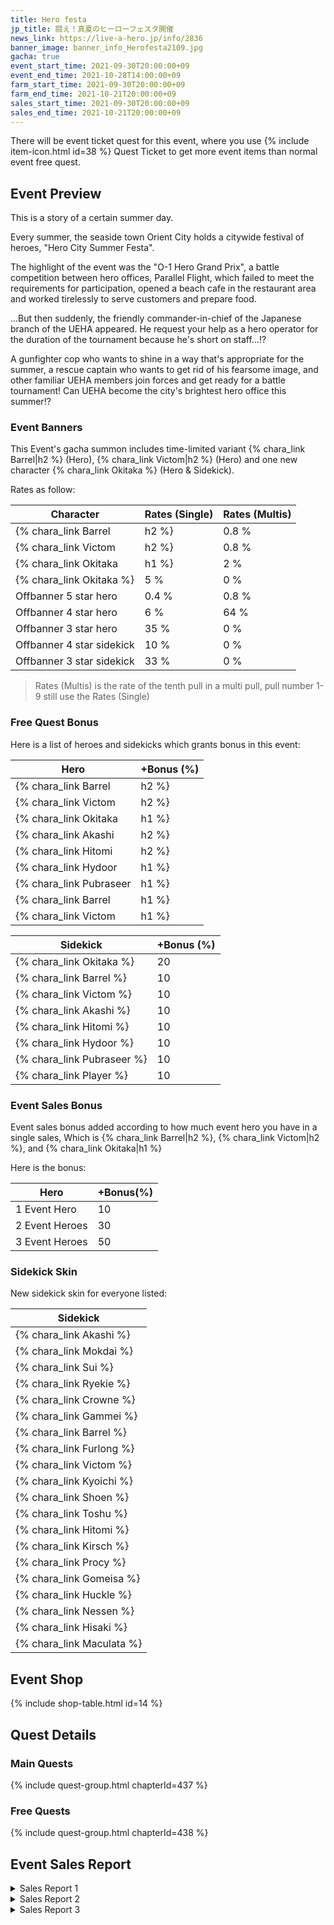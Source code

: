 ```yaml
---
title: Hero festa
jp_title: 闘え！真夏のヒーローフェスタ開催
news_link: https://live-a-hero.jp/info/2836
banner_image: banner_info_Herofesta2109.jpg 
gacha: true
event_start_time: 2021-09-30T20:00:00+09
event_end_time: 2021-10-28T14:00:00+09
farm_start_time: 2021-09-30T20:00:00+09
farm_end_time: 2021-10-21T20:00:00+09
sales_start_time: 2021-09-30T20:00:00+09
sales_end_time: 2021-10-21T20:00:00+09
---
```


There will be event ticket quest for this event, where you use {% include item-icon.html id=38 %} Quest Ticket to get more event items than normal event free quest.

## Event Preview

This is a story of a certain summer day.

Every summer, the seaside town Orient City holds a citywide festival of heroes, "Hero City Summer Festa".

The highlight of the event was the "O-1 Hero Grand Prix",
a battle competition between hero offices,
Parallel Flight, which failed to meet the requirements for participation, 
opened a beach cafe in the restaurant area and 
worked tirelessly to serve customers and prepare food.

...But then suddenly, 
the friendly commander-in-chief of the Japanese branch of the UEHA appeared.
He request your help as a hero operator for the duration of the tournament because he's short on staff...!?

A gunfighter cop who wants to shine in a way that's appropriate for the summer,
 a rescue captain who wants to get rid of his fearsome image, 
and other familiar UEHA members join forces and get ready for a battle tournament!
Can UEHA become the city's brightest hero office this summer!?

### Event Banners

This Event's gacha summon includes time-limited variant {% chara_link Barrel|h2 %} (Hero), {% chara_link Victom|h2 %} (Hero) and one new character {% chara_link Okitaka %} (Hero & Sidekick).

Rates as follow:

| Character                                                | Rates (Single) | Rates (Multis) |
|----------------------------------------------------------|----------------|----------------|
| {% chara_link Barrel|h2 %}                               | 0.8 %            | 1.6 %            |
| {% chara_link Victom|h2 %}                              | 0.8 %             | 1.6 %             |
| {% chara_link Okitaka|h1 %}                                | 2 %              | 32 %             |
| {% chara_link Okitaka %}                                   | 5 %             | 0 %             |
| Offbanner 5 star hero                                    | 0.4 %            | 0.8 %            |
| Offbanner 4 star hero                                    | 6 %              | 64 %             |
| Offbanner 3 star hero                                    | 35 %             | 0 %              |
| Offbanner 4 star sidekick                                | 10 %              | 0 %              |
| Offbanner 3 star sidekick                                | 33 %             | 0 %              |

>Rates (Multis) is the rate of the tenth pull in a multi pull, pull number 1-9 still use the Rates (Single)

### Free Quest Bonus

Here is a list of heroes and sidekicks which grants bonus in this event:

| Hero | +Bonus (%)|
|------------|--------------|
| {% chara_link Barrel|h2 %} | 40 |
| {% chara_link Victom|h2 %}  | 40 |
| {% chara_link Okitaka|h1 %}  | 30 |
| {% chara_link Akashi|h2 %} | 20 |
| {% chara_link Hitomi|h2 %}  | 10 |
| {% chara_link Hydoor|h1 %} | 10 | 
| {% chara_link Pubraseer|h1 %} | 10 | 
| {% chara_link Barrel|h1 %} | 20 | 
| {% chara_link Victom|h1 %} | 20 | 

| Sidekick | +Bonus (%) |
|-------------|---------------|
| {% chara_link Okitaka %} | 20 | 
| {% chara_link Barrel %}  | 10 | 
| {% chara_link Victom %}  | 10 | 
| {% chara_link Akashi %}  | 10 | 
| {% chara_link Hitomi %}  | 10 | 
| {% chara_link Hydoor %}  | 10 | 
| {% chara_link Pubraseer %}  | 10 | 
| {% chara_link Player %} | 10 | 

### Event Sales Bonus

Event sales bonus added according to how much event hero you have in a single sales, Which is
{% chara_link Barrel|h2 %}, {% chara_link Victom|h2 %}, and {% chara_link Okitaka|h1 %}  

Here is the bonus:

| Hero   | +Bonus(%) |
|--------|-----------|
| 1 Event Hero   |     10    |
| 2 Event Heroes |     30    |
| 3 Event Heroes |     50    |

### Sidekick Skin

New sidekick skin for everyone listed:

| Sidekick | 
|-------------|
| {% chara_link Akashi %} | 
| {% chara_link Mokdai %} | 
| {% chara_link Sui %} | 
| {% chara_link Ryekie %} | 
| {% chara_link Crowne %} | 
| {% chara_link Gammei %} | 
| {% chara_link Barrel %} | 
| {% chara_link Furlong %} | 
| {% chara_link Victom %} | 
| {% chara_link Kyoichi %} | 
| {% chara_link Shoen %} | 
| {% chara_link Toshu %} | 
| {% chara_link Hitomi %} | 
| {% chara_link Kirsch %} | 
| {% chara_link Procy %} | 
| {% chara_link Gomeisa %} | 
| {% chara_link Huckle %} | 
| {% chara_link Nessen %} | 
| {% chara_link Hisaki %} | 
| {% chara_link Maculata %} | 

## Event Shop

{% include shop-table.html id=14 %}

## Quest Details

### Main Quests

{% include quest-group.html chapterId=437 %}

### Free Quests

{% include quest-group.html chapterId=438 %}

## Event Sales Report

<details><summary>Sales Report 1</summary>
<p>夜店で働くことになった <code>character0</code> 。<br>多くの人で賑わう祭りの中への出店という事もあり、<br>店は初日から大盛況。<br>フロアに出ていた <code>character0</code> は、<br>あまりのタスクの多さに、<br>頭が回らなくなってきた。<br><br>そんな <code>character0</code> に声をかける１人の客。<br>忙しい中とはいえ、客に失礼な態度はとれないと<br> <code>character0</code> はとびきりの笑顔をつくり、応対した。<br><br>そんな <code>character0</code> の笑顔に射止められたのか、<br>客は一緒に写真を撮ろうという。<br>撮った写真はSNSで拡散され、<br>たちまち話題になってしまった。<br><br>結果、 <code>character0</code> の働く店は、<br> <code>character0</code> 目当ての客が押し寄せ、<br>更に大混雑。 <code>character0</code> を指名する<br>客まで現れ始め、店の前には行列が……。<br><br>翌日以降、 <code>character0</code> がキッチン担当に<br>回されたのは、言うまでもない。
</p>
</details>

<details><summary>Sales Report 2</summary>
<p>O-1ヒーローグランプリの<br>エキシビジョンマッチで<br>組むことになった <code>character0</code> と <code>character1</code> 。<br><br>絶対負けないと謎の意気込みを見せる <code>character0</code> と、<br>逆にモチベーションが上がらない <code>character1</code> 。<br>対立しないわけが無く、ステージに<br>登る前から少々揉めてしまう。<br><br>最悪の状況から始まったバトルだったが、<br> <code>character0</code> が空回りしそうになるところを<br> <code>character1</code> が丁寧にカバーしていく。<br>いざ蓋を開けてみれば、存外息が合う２人。<br><br>無事バトルに勝利し喜ぶ <code>character0</code> 。<br>興奮が高じて、思わず <code>character1</code> に抱きついた。<br> <code>character1</code> はまんざらでもない気持ちで、<br>それを受け入れる。<br><br>その瞬間を収めた写真が拡散され、<br>２人は大会期間中<br>妙に温かい視線で<br>見られ続けたという。
</p>
</details>

<details><summary>Sales Report 3</summary>
<p>偶然オフが重なり、<br>祭りに遊びに行くことになった４人。<br><br> <code>character0</code> は自分から誘ったこともあり、<br>やけにワクワクしながら先導する。<br> <code>character1</code> はお腹が空いているのか、<br>やたらに食べ物の屋台を見つけては、<br> <code>character2</code> にねだり、断られている。<br> <code>character3</code> は人混みにもまれて若干疲れている様子。<br>楽しみ具合も、見ている場所も<br>バラバラの４人。<br><br>祭りの最後、花火が打ちあがる時間。<br> <code>character0</code> はとっておきの場所にシートを引き、<br>その上に <code>character1</code> が買ってきた食事を広げる。<br> <code>character2</code> は全員分のドリンクを持ってきて、<br>バテている <code>character3</code> にも手渡す。<br><br>綺麗な花火を見て、何だかんだで<br>気持ちが１つになる４人。<br>またこのメンバーで遊びに来ようと話し、<br>笑いあったのだった。
</p>
</details>

